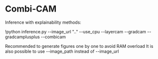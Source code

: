 # Combi-CAM

Inference with explainability methods:

!python inference.py --image_url ".." --use_cpu --layercam --gradcam --gradcamplusplus --combicam

Recommended to generate figures one by one to avoid RAM overload
It is also possible to use --image_path instead of --image_url
